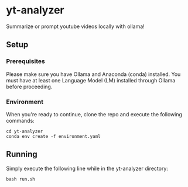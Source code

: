 # yt-analyzer
Summarize or prompt youtube videos locally with ollama!

## Setup
### Prerequisites  
Please make sure you have Ollama and Anaconda (conda) installed. You must have at least one Language Model (LM) installed through Ollama before proceeding. 

### Environment
When you're ready to continue, clone the repo and execute the following commands:
```
cd yt-analyzer
conda env create -f environment.yaml
```

## Running
Simply execute the following line while in the yt-analyzer directory:
```
bash run.sh
```
